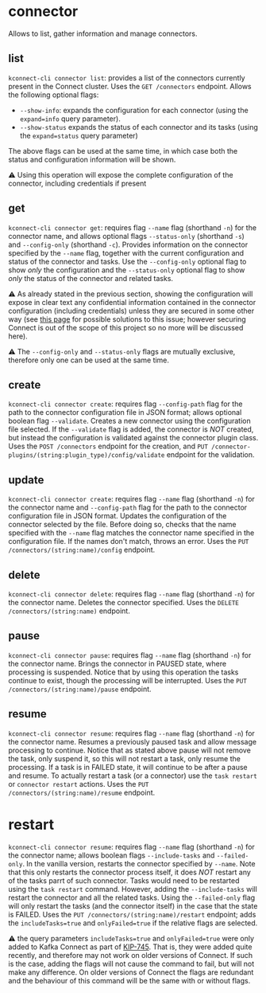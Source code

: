 # connector

Allows to list, gather information and manage connectors.

## list

`kconnect-cli connector list`: provides a list of the connectors currently present in the Connect cluster. Uses the `GET /connectors` endpoint. Allows the following optional flags:

* `--show-info`: expands the configuration for each connector (using the `expand=info` query parameter). 
* `--show-status` expands the status of each connector and its tasks (using the `expand=status` query parameter)

The above flags can be used at the same time, in which case both the status and configuration information will be shown.

:warning: Using this operation will expose the complete configuration of the connector, including credentials if present

## get

`kconnect-cli connector get`: requires flag `--name` flag (shorthand `-n`) for the connector name, and allows optional flags `--status-only` (shorthand `-s`) and `--config-only` (shorthand `-c`). Provides information on the connector specified by the `--name` flag, together with the current configuration and status of the connector and tasks. Use the `--config-only` optional flag to show _only_ the configuration and the `--status-only` optional flag to show _only_ the status of the connector and related tasks. 

:warning: As already stated in the previous section, showing the configuration will expose in clear text any confidential information contained in the connector configuration (including credentials) unless they are secured in some other way (see [this page](https://docs.confluent.io/platform/current/connect/security.html#externalizing-secrets) for possible solutions to this issue; however securing Connect is out of the scope of this project so no more will be discussed here).

:warning: The `--config-only` and `--status-only` flags are mutually exclusive, therefore only one can be used at the same time.

## create

`kconnect-cli connector create`: requires flag `--config-path` flag for the path to the connector configuration file in JSON format; allows optional boolean flag `--validate`. Creates a new connector using the configuration file selected. If the `--validate` flag is added, the connector is _NOT_ created, but instead the configuration is validated against the connector plugin class. Uses the `POST /connectors` endpoint for the creation, and `PUT /connector-plugins/(string:plugin_type)/config/validate` endpoint for the validation.

## update

`kconnect-cli connector create`: requires flag `--name` flag (shorthand `-n`) for the connector name and `--config-path` flag for the path to the connector configuration file in JSON format. Updates the configuration of the connector selected by the file. Before doing so, checks that the name specified with the `--name` flag matches the connector name specified in the configuration file. If the names don't match, throws an error. Uses the `PUT /connectors/(string:name)/config` endpoint.

## delete

`kconnect-cli connector delete`: requires flag `--name` flag (shorthand `-n`) for the connector name. Deletes the connector specified. Uses the `DELETE /connectors/(string:name)` endpoint.

## pause

`kconnect-cli connector pause`: requires flag `--name` flag (shorthand `-n`) for the connector name. Brings the connector in PAUSED state, where processing is suspended. Notice that by using this operation the tasks continue to exist, though the processing will be interrupted. Uses the `PUT /connectors/(string:name)/pause` endpoint.

## resume

`kconnect-cli connector resume`: requires flag `--name` flag (shorthand `-n`) for the connector name. Resumes a previously paused task and allow message processing to continue. Notice that as stated above pause will not remove the task, only suspend it, so this will not restart a task, only resume the processing. If a task is in FAILED state, it will continue to be after a pause and resume. To actually restart a task (or a connector) use the `task restart` or `connector restart` actions. Uses the `PUT /connectors/(string:name)/resume` endpoint.

# restart

`kconnect-cli connector resume`: requires flag `--name` flag (shorthand `-n`) for the connector name; allows boolean flags `--include-tasks` and `--failed-only`. In the vanilla version, restarts the connector specified by `--name`. Note that this only restarts the connector process itself, it does _NOT_ restart any of the tasks parrt of such connector. Tasks would need to be restarted using the `task restart` command. However, adding the `--include-tasks` will restart the connector and all the related tasks. Using the `--failed-only` flag will only restart the tasks (and the connector itself) in the case that the state is FAILED. Uses the `PUT /connectors/(string:name)/restart` endpoint; adds the `includeTasks=true` and `onlyFailed=true` if the relative flags are selected.

:warning: the query parameters `includeTasks=true` and `onlyFailed=true` were only added to Kafka Connect as part of [KIP-745](https://cwiki.apache.org/confluence/pages/viewpage.action?pageId=181308623). That is, they were added quite recently, and therefore may not work on older versions of Connect. If such is the case, adding the flags will not cause the command to fail, but will not make any difference. On older versions of Connect the flags are redundant and the behaviour of this command will be the same with or without flags.